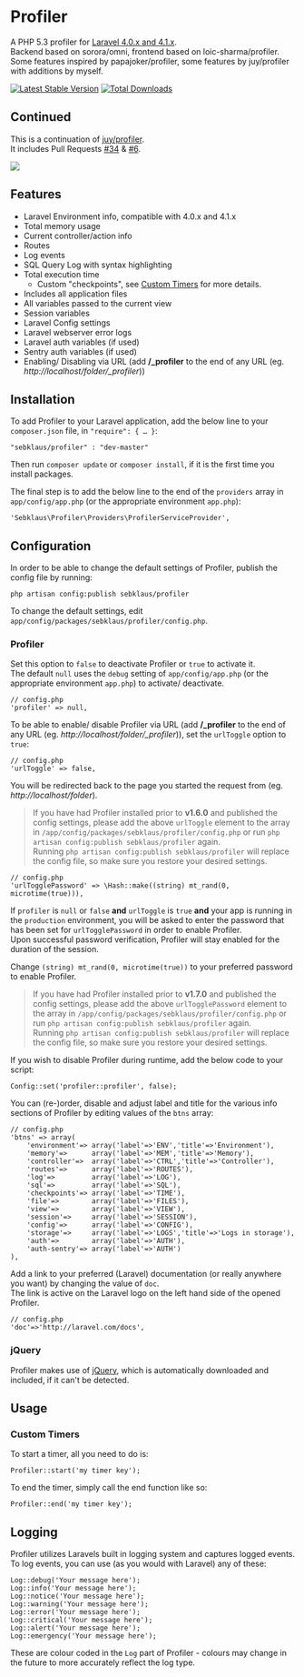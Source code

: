 # Profiler
A PHP 5.3 profiler for [Laravel 4.0.x and 4.1.x](http://www.laravel.com).  
Backend based on sorora/omni, frontend based on loic-sharma/profiler. Some features inspired by papajoker/profiler, some features by juy/profiler with additions by myself.

[![Latest Stable Version](https://poser.pugx.org/sebklaus/profiler/version.png)](https://packagist.org/packages/sebklaus/profiler) [![Total Downloads](https://poser.pugx.org/sebklaus/profiler/d/total.png)](https://packagist.org/packages/sebklaus/profiler)

## Continued
This is a continuation of [juy/profiler](https://github.com/juy/profiler).  
It includes Pull Requests [#34](https://github.com/juy/profiler/pull/34) &amp; [#6](https://github.com/juy/profiler/pull/6).

[![](http://i.imm.io/19tLC.png)](http://i.imm.io/19tLC.png "Click for big picture")

## Features

- Laravel Environment info, compatible with 4.0.x and 4.1.x
- Total memory usage
- Current controller/action info
- Routes
- Log events
- SQL Query Log with syntax highlighting
- Total execution time
	- Custom "checkpoints", see [Custom Timers](#custom-timers) for more details.
- Includes all application files
- All variables passed to the current view
- Session variables
- Laravel Config settings
- Laravel webserver error logs
- Laravel auth variables (if used)
- Sentry auth variables (if used)
- Enabling/ Disabling via URL (add **/_profiler** to the end of any URL (eg. *http://localhost/folder/_profiler*))

## Installation
To add Profiler to your Laravel application, add the below line to your `composer.json` file, in `"require": { … }`:

	"sebklaus/profiler" : "dev-master"

Then run `composer update` or `composer install`, if it is the first time you install packages.	 

The final step is to add the below line to the end of the `providers` array in `app/config/app.php` (or the appropriate environment `app.php`):

	'Sebklaus\Profiler\Providers\ProfilerServiceProvider',

## Configuration
In order to be able to change the default settings of Profiler, publish the config file by running:

	php artisan config:publish sebklaus/profiler

To change the default settings, edit `app/config/packages/sebklaus/profiler/config.php`.

### Profiler
Set this option to `false` to deactivate Profiler or `true` to activate it.	 
The default `null` uses the `debug` setting of `app/config/app.php` (or the appropriate environment `app.php`) to activate/ deactivate.

	// config.php
	'profiler' => null,

To be able to enable/ disable Profiler via URL (add **/_profiler** to the end of any URL (eg. *http://localhost/folder/_profiler*)), set the `urlToggle` option to `true`:

	// config.php
	'urlToggle' => false,

You will be redirected back to the page you started the request from (eg. *http://localhost/folder*).

> If you have had Profiler installed prior to **v1.6.0** and published the config settings, please add the above `urlToggle` element to the array in `/app/config/packages/sebklaus/profiler/config.php` or run `php artisan config:publish sebklaus/profiler` again.	 
> Running `php artisan config:publish sebklaus/profiler` will replace the config file, so make sure you restore your desired settings.

	// config.php
	'urlTogglePassword' => \Hash::make((string) mt_rand(0, microtime(true))),

If `profiler` is `null` or `false` **and** `urlToggle` is `true` **and** your app is running in the `production` environment, you will be asked to enter the password that has been set for `urlTogglePassword` in order to enable Profiler.  
Upon successful password verification, Profiler will stay enabled for the duration of the session.

Change `(string) mt_rand(0, microtime(true))` to your preferred password to enable Profiler.

> If you have had Profiler installed prior to **v1.7.0** and published the config settings, please add the above `urlTogglePassword` element to the array in `/app/config/packages/sebklaus/profiler/config.php` or run `php artisan config:publish sebklaus/profiler` again.	 
> Running `php artisan config:publish sebklaus/profiler` will replace the config file, so make sure you restore your desired settings.


If you wish to disable Profiler during runtime, add the below code to your script:

	Config::set('profiler::profiler', false);
	
You can (re-)order, disable and adjust label and title for the various info sections of Profiler by editing values of the `btns` array:

	// config.php
	'btns' => array(
		'environment'=> array('label'=>'ENV','title'=>'Environment'),
		'memory'=>		array('label'=>'MEM','title'=>'Memory'),
		'controller'=>	array('label'=>'CTRL','title'=>'Controller'),
		'routes'=>		array('label'=>'ROUTES'),
		'log'=>			array('label'=>'LOG'),
		'sql'=>			array('label'=>'SQL'),
		'checkpoints'=> array('label'=>'TIME'),
		'file'=>		array('label'=>'FILES'),
		'view'=>		array('label'=>'VIEW'),
		'session'=>		array('label'=>'SESSION'),
		'config'=>		array('label'=>'CONFIG'),
		'storage'=>		array('label'=>'LOGS','title'=>'Logs in storage'),
		'auth'=>		array('label'=>'AUTH'),
		'auth-sentry'=> array('label'=>'AUTH')
	),
		
Add a link to your preferred (Laravel) documentation (or really anywhere you want) by changing the value of `doc`.  
The link is active on the Laravel logo on the left hand side of the opened Profiler.

	// config.php
	'doc'=>'http://laravel.com/docs',

### jQuery
Profiler makes use of [jQuery](http://jquery.com), which is automatically downloaded and included, if it can't be detected.

## Usage
### Custom Timers
To start a timer, all you need to do is:
	
	Profiler::start('my timer key');

To end the timer, simply call the end function like so:

	Profiler::end('my timer key');

## Logging
Profiler utilizes Laravels built in logging system and captures logged events. To log events, you can use (as you would with Laravel) any of these:

	Log::debug('Your message here');
	Log::info('Your message here');
	Log::notice('Your message here');
	Log::warning('Your message here');
	Log::error('Your message here');
	Log::critical('Your message here');
	Log::alert('Your message here');
	Log::emergency('Your message here');

These are colour coded in the `Log` part of Profiler - colours may change in the future to more accurately reflect the log type.